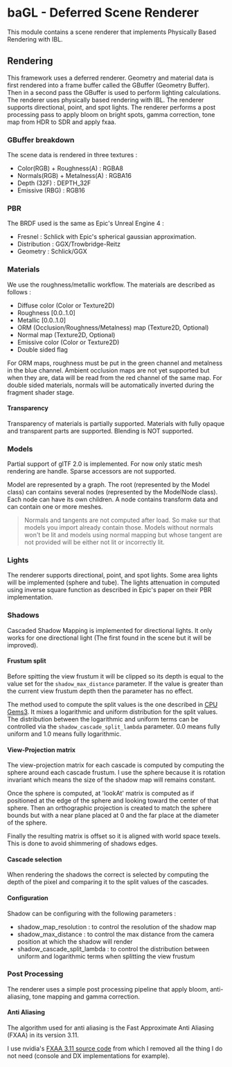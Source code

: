 # baGL - Deferred Scene Renderer

This module contains a scene renderer that implements Physically Based Rendering with IBL.

## Rendering

This framework uses a deferred renderer. Geometry and material data is first rendered into a frame buffer called the GBuffer (Geometry Buffer).
Then in a second pass the GBuffer is used to perform lighting calculations. The renderer uses physically based rendering with IBL.
The renderer supports directional, point, and spot lights.
The renderer performs a post processing pass to apply bloom on bright spots, gamma correction, tone map from HDR to SDR and apply fxaa.

### GBuffer breakdown

The scene data is rendered in three textures :

- Color(RGB) + Roughness(A) : RGBA8
- Normals(RGB) + Metalness(A) : RGBA16
- Depth (32F) : DEPTH_32F
- Emissive (RBG) : RGB16

### PBR

The BRDF used is the same as Epic's Unreal Engine 4 :

- Fresnel : Schlick with Epic's spherical gaussian approximation.
- Distribution : GGX/Trowbridge-Reitz
- Geometry : Schlick/GGX

### Materials

We use the roughness/metallic workflow. The materials are described as follows :

- Diffuse color (Color or Texture2D)
- Roughness [0.0..1.0]
- Metallic [0.0..1.0]
- ORM (Occlusion/Roughness/Metalness) map (Texture2D, Optional) 
- Normal map (Texture2D, Optional)
- Emissive color (Color or Texture2D)
- Double sided flag

For ORM maps, roughness must be put in the green channel and metalness in the blue channel.
Ambient occlusion maps are not yet supported but when they are, data will be read from the red channel of the same map.
For double sided materials, normals will be automatically inverted during the fragment shader stage.

#### Transparency

Transparency of materials is partially supported. Materials with fully opaque and transparent parts are supported.
Blending is NOT supported.

### Models

Partial support of glTF 2.0 is implemented. For now only static mesh rendering are handle. Sparse accessors are not supported.

Model are represented by a graph. The root (represented by the Model class) can contains several nodes (represented by the 
ModelNode class). Each node can have its own children. A node contains transform data and can contain one or more meshes.

> Normals and tangents are not computed after load. So make sur that models you import already contain those. Models without
> normals won't be lit and models using normal mapping but whose tangent are not provided will be either not lit or incorrectly lit.

### Lights

The renderer supports directional, point, and spot lights. Some area lights will be implemented (sphere and tube).
The lights attenuation in computed using inverse square function as described in Epic's paper on their PBR implementation.

### Shadows

Cascaded Shadow Mapping is implemented for directional lights. It only works for one directional light (The first found in the scene but it will be improved).

#### Frustum split

Before spitting the view frustum it will be clipped so its depth is equal to the value set for the `shadow_max_distance` parameter. If the value is greater than the current
view frustum depth then the parameter has no effect.

The method used to compute the split values is the one described in [CPU Gems3](https://developer.nvidia.com/gpugems/GPUGems3/gpugems3_ch10.html). It mixes a logarithmic
and uniform distribution for the split values. The distribution between the logarithmic and uniform terms can be controlled via the `shadow_cascade_split_lambda` parameter.
0.0 means fully uniform and 1.0 means fully logarithmic.

#### View-Projection matrix

The view-projection matrix for each cascade is computed by computing the sphere around each cascade frustum. I use the sphere because it is rotation invariant which means 
the size of the shadow map will remains constant.

Once the sphere is computed, at 'lookAt' matrix is computed as if positioned at the edge of the sphere and looking toward the center of that sphere. Then an orthographic 
projection is created to match the sphere bounds but with a near plane placed at 0 and the far place at the diameter of the sphere.

Finally the resulting matrix is offset so it is aligned with world space texels. This is done to avoid shimmering of shadows edges. 

#### Cascade selection

When rendering the shadows the correct is selected by computing the depth of the pixel and comparing it to the split values of the cascades.

#### Configuration

Shadow can be configuring with the following parameters :

- shadow_map_resolution : to control the resolution of the shadow map
- shadow_max_distance : to control the max distance from the camera position at which the shadow will render
- shadow_cascade_split_lambda : to control the distribution between uniform and logarithmic terms when splitting the view frustum

### Post Processing

The renderer uses a simple post processing pipeline that apply bloom, anti-aliasing, tone mapping and gamma correction.

#### Anti Aliasing

The algorithm used for anti aliasing is the Fast Approximate Anti Aliasing (FXAA) in its version 3.11. 

I use nvidia's [FXAA 3.11 source code](https://gist.github.com/kosua20/0c506b81b3812ac900048059d2383126) from which I removed all the thing I do not need
(console and DX implementations for example).